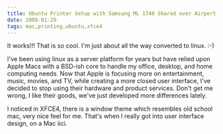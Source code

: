 ```yaml
---
title: Ubuntu Printer Setup with Samsung ML 1740 Shared over Airport
date: 2008-01-29
tags: mac,printing,ubuntu,xfce4
---
```

It works!!! That is so cool. I'm just about all the way converted to linux. :-)

I've been using linux as a server platform for years but have relied upon Apple Macs with a BSD-ish core to handle my office, desktop, and home computing needs. Now that Apple is focusing more on entertainment, music, movies, and TV, while creating a more closed user interface, I've decided to stop using their hardware and product services. Don't get me wrong, I like their goods, we've just developed more differences lately.

I noticed in XFCE4, there is a window theme which resembles old school mac, very nice feel for me. That's when I really got into user interface design, on a Mac iici.

